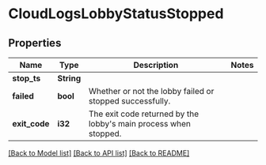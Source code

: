 # CloudLogsLobbyStatusStopped

## Properties

Name | Type | Description | Notes
------------ | ------------- | ------------- | -------------
**stop_ts** | **String** |  | 
**failed** | **bool** | Whether or not the lobby failed or stopped successfully. | 
**exit_code** | **i32** | The exit code returned by the lobby's main process when stopped. | 

[[Back to Model list]](../README.md#documentation-for-models) [[Back to API list]](../README.md#documentation-for-api-endpoints) [[Back to README]](../README.md)


